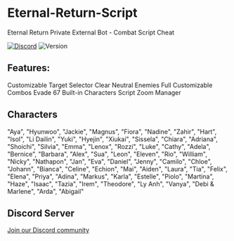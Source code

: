 # Eternal-Return-Script
Eternal Return Private External Bot - Combat Script Cheat

[![Discord](https://img.shields.io/discord/972965077496000552)](https://discord.gg/3TCudXY2uA)
![Version](https://img.shields.io/badge/version-4.2-blue.svg)

## Features:

Customizable Target Selector
Clear Neutral Enemies
Full Customizable Combos 
Evade
67 Built-in Characters Script 
Zoom Manager


## Characters

"Aya", "Hyunwoo", "Jackie", "Magnus", "Fiora", "Nadine", "Zahir", "Hart", "Isol", "Li Dailin", "Yuki", "Hyejin", "Xiukai", "Sissela", "Chiara", "Adriana", "Shoichi", "Silvia", "Emma", "Lenox", "Rozzi", "Luke", "Cathy", "Adela", "Bernice", "Barbara", "Alex", "Sua", "Leon", "Eleven", "Rio", "William", "Nicky", "Nathapon", "Jan", "Eva", "Daniel", "Jenny", "Camilo", "Chloe", "Johann", "Bianca", "Celine", "Echion", "Mai", "Aiden", "Laura", "Tia", "Felix", "Elena", "Priya", "Adina", "Markus", "Karla", "Estelle", "Piolo", "Martina", "Haze", "Isaac", "Tazia", "Irem", "Theodore", "Ly Anh", "Vanya", "Debi & Marlene", "Arda", "Abigail"

## Discord Server
[Join our Discord community](https://discord.gg/3TCudXY2uA)
